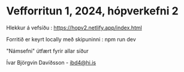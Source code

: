 # Vefforritun 1, 2024, hópverkefni 2

Hlekkur á vefsíðu : https://hopv2.netlify.app/index.html

Forritið er keyrt locally með skipuninni : npm run dev

"Námsefni" útfært fyrir allar síður

Ívar Björgvin Davíðsson - ibd4@hi.is

